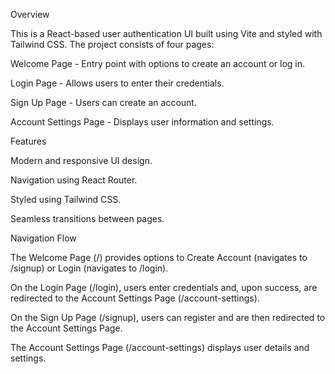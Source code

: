 Overview

This is a React-based user authentication UI built using Vite and styled with Tailwind CSS. The project consists of four pages:

Welcome Page - Entry point with options to create an account or log in.

Login Page - Allows users to enter their credentials.

Sign Up Page - Users can create an account.

Account Settings Page - Displays user information and settings.



Features

Modern and responsive UI design.

Navigation using React Router.

Styled using Tailwind CSS.

Seamless transitions between pages.



Navigation Flow

The Welcome Page (/) provides options to Create Account (navigates to /signup) or Login (navigates to /login).

On the Login Page (/login), users enter credentials and, upon success, are redirected to the Account Settings Page (/account-settings).

On the Sign Up Page (/signup), users can register and are then redirected to the Account Settings Page.

The Account Settings Page (/account-settings) displays user details and settings.
